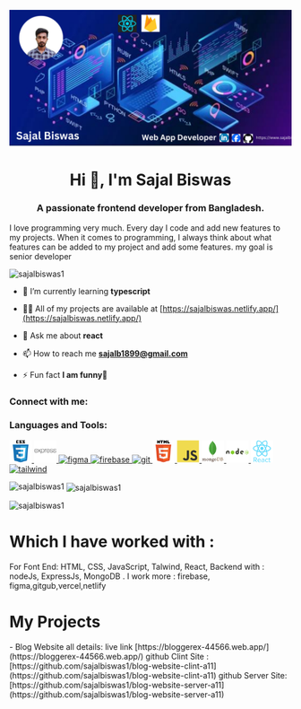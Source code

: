 <!-- ### Hi there 👋 -->
![logo](https://github.com/sajalbiswas1/sajalbiswas1/blob/main/assets/Sajal%20Biswas.png?raw=true)

<!--
**sajalbiswas1/sajalbiswas1** is a ✨ _special_ ✨ repository because its `README.md` (this file) appears on your GitHub profile.

Here are some ideas to get you started:

- 🔭 I’m currently working on ...
- 🌱 I’m currently learning ...
- 👯 I’m looking to collaborate on ...
- 🤔 I’m looking for help with ...
- 💬 Ask me about ...
- 📫 How to reach me: ...
- 😄 Pronouns: ...
- ⚡ Fun fact: ...
-->
<h1 align="center">Hi 👋, I'm Sajal Biswas</h1>
<h3 align="center">A passionate frontend developer from Bangladesh.</h3>
<p>I love programming very much. Every day I code and add new features to my projects. When it comes to programming, I always think about what features can be added to my project and add some features. my goal is senior developer</p>


<p align="left"> <img src="https://komarev.com/ghpvc/?username=sajalbiswas1&label=Profile%20views&color=0e75b6&style=flat" alt="sajalbiswas1" /> </p>

- 🌱 I’m currently learning **typescript**

- 👨‍💻 All of my projects are available at [https://sajalbiswas.netlify.app/](https://sajalbiswas.netlify.app/)

- 💬 Ask me about **react**

- 📫 How to reach me **sajalb1899@gmail.com**

- ⚡ Fun fact **I am funny🥳**

<h3 align="left">Connect with me:</h3>
<p align="left">
</p>

<h3 align="left">Languages and Tools:</h3>
<p align="left"> <a href="https://www.w3schools.com/css/" target="_blank" rel="noreferrer"> <img src="https://raw.githubusercontent.com/devicons/devicon/master/icons/css3/css3-original-wordmark.svg" alt="css3" width="40" height="40"/> </a> <a href="https://expressjs.com" target="_blank" rel="noreferrer"> <img src="https://raw.githubusercontent.com/devicons/devicon/master/icons/express/express-original-wordmark.svg" alt="express" width="40" height="40"/> </a> <a href="https://www.figma.com/" target="_blank" rel="noreferrer"> <img src="https://www.vectorlogo.zone/logos/figma/figma-icon.svg" alt="figma" width="40" height="40"/> </a> <a href="https://firebase.google.com/" target="_blank" rel="noreferrer"> <img src="https://www.vectorlogo.zone/logos/firebase/firebase-icon.svg" alt="firebase" width="40" height="40"/> </a> <a href="https://git-scm.com/" target="_blank" rel="noreferrer"> <img src="https://www.vectorlogo.zone/logos/git-scm/git-scm-icon.svg" alt="git" width="40" height="40"/> </a> <a href="https://www.w3.org/html/" target="_blank" rel="noreferrer"> <img src="https://raw.githubusercontent.com/devicons/devicon/master/icons/html5/html5-original-wordmark.svg" alt="html5" width="40" height="40"/> </a> <a href="https://developer.mozilla.org/en-US/docs/Web/JavaScript" target="_blank" rel="noreferrer"> <img src="https://raw.githubusercontent.com/devicons/devicon/master/icons/javascript/javascript-original.svg" alt="javascript" width="40" height="40"/> </a> <a href="https://www.mongodb.com/" target="_blank" rel="noreferrer"> <img src="https://raw.githubusercontent.com/devicons/devicon/master/icons/mongodb/mongodb-original-wordmark.svg" alt="mongodb" width="40" height="40"/> </a> <a href="https://nodejs.org" target="_blank" rel="noreferrer"> <img src="https://raw.githubusercontent.com/devicons/devicon/master/icons/nodejs/nodejs-original-wordmark.svg" alt="nodejs" width="40" height="40"/> </a> <a href="https://reactjs.org/" target="_blank" rel="noreferrer"> <img src="https://raw.githubusercontent.com/devicons/devicon/master/icons/react/react-original-wordmark.svg" alt="react" width="40" height="40"/> </a> <a href="https://tailwindcss.com/" target="_blank" rel="noreferrer"> <img src="https://www.vectorlogo.zone/logos/tailwindcss/tailwindcss-icon.svg" alt="tailwind" width="40" height="40"/> </a> </p>

<p><img align="left" src="https://github-readme-stats.vercel.app/api/top-langs?username=sajalbiswas1&show_icons=true&locale=en&layout=compact" alt="sajalbiswas1" /></p>

<p>&nbsp;<img align="center" src="https://github-readme-stats.vercel.app/api?username=sajalbiswas1&show_icons=true&locale=en" alt="sajalbiswas1" /></p>

<p><img align="center" src="https://github-readme-streak-stats.herokuapp.com/?user=sajalbiswas1&" alt="sajalbiswas1" /></p>

<h1>Which I have worked with :</h1>
<p>For Font End: HTML, CSS, JavaScript, Talwind, React, Backend with : nodeJs, ExpressJs, MongoDB . I work more : firebase, figma,gitgub,vercel,netlify</p>
<h1>My Projects</h1>
- Blog Website all details:
 live link [https://bloggerex-44566.web.app/](https://bloggerex-44566.web.app/)
 github Clint Site : [https://github.com/sajalbiswas1/blog-website-clint-a11](https://github.com/sajalbiswas1/blog-website-clint-a11)
 github Server Site:[https://github.com/sajalbiswas1/blog-website-server-a11](https://github.com/sajalbiswas1/blog-website-server-a11)
